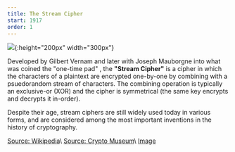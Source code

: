 ```yaml
---
title: The Stream Cipher
start: 1917
order: 1
---
```


![](https://www.researchgate.net/profile/Saman-Almufti/publication/318517979/figure/fig2/AS:636630062866442@1528795843952/Stream-cipher-diagram.png){:height="200px" width="300px"}

Developed by Gilbert Vernam and later with Joseph Mauborgne into what was coined the "one-time pad" , the **"Stream Cipher"** is a cipher in which the characters of a plaintext are encrypted one-by-one by combining with a psuedorandom stream of characters. The combining operation is typically an exclusive-or (XOR) and the cipher is symmetrical (the same key encrypts and decrypts it in-order).

Despite their age, stream ciphers are still widely used today in various forms, and are considered among the most important inventions in the history of cryptography.

[Source: Wikipedia](https://en.wikipedia.org/wiki/Stream_cipher)\\
[Source: Crypto Museum](https://www.cryptomuseum.com/crypto/vernam.htm)\\
[Image](https://www.researchgate.net/profile/Saman-Almufti/publication/318517979/figure/fig2/AS:636630062866442@1528795843952/Stream-cipher-diagram.png)
